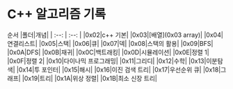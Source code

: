 # C++ 알고리즘 기록
순서
|폴더|개념|
| :--: | :--: |
|0x02|c++ 기본|
|0x03|[배열](0x03 array)|
|0x04|연결리스트|
|0x05|스택|
|0x06|큐|
|0x07|덱|
|0x08|스택의 활용|
|0x09|BFS|
|0x0A|DFS|
|0x0B|재귀|
|0x0C|백트래킹|
|0x0D|시뮬레이션|
|0x0E|정렬 1|
|0x0F|정렬 2|
|0x10|다이나믹 프로그래밍|
|0x11|그리디|
|0x12|수학|
|0x13|이분탐색|
|0x14|투 포인터|
|0x15|해시|
|0x16|이진 검색 트리|
|0x17|우선순위 큐|
|0x18|그래프|
|0x19|트리|
|0x1A|위상 정렬|
|0x1B|최소 신장 트리|